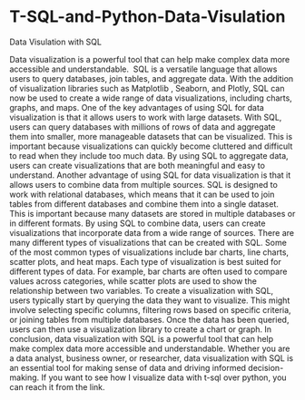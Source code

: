 # T-SQL-and-Python-Data-Visulation

Data Visulation with SQL

Data visualization is a powerful tool that can help make complex data more accessible and understandable. 
SQL is a versatile language that allows users to query databases, join tables, and aggregate data. With the addition of visualization libraries such as Matplotlib , Seaborn, and Plotly, SQL can now be used to create a wide range of data visualizations, including charts, graphs, and maps.
One of the key advantages of using SQL for data visualization is that it allows users to work with large datasets. With SQL, users can query databases with millions of rows of data and aggregate them into smaller, more manageable datasets that can be visualized. This is important because visualizations can quickly become cluttered and difficult to read when they include too much data. By using SQL to aggregate data, users can create visualizations that are both meaningful and easy to understand.
Another advantage of using SQL for data visualization is that it allows users to combine data from multiple sources. SQL is designed to work with relational databases, which means that it can be used to join tables from different databases and combine them into a single dataset. This is important because many datasets are stored in multiple databases or in different formats. By using SQL to combine data, users can create visualizations that incorporate data from a wide range of sources.
There are many different types of visualizations that can be created with SQL. Some of the most common types of visualizations include bar charts, line charts, scatter plots, and heat maps. Each type of visualization is best suited for different types of data. For example, bar charts are often used to compare values across categories, while scatter plots are used to show the relationship between two variables.
To create a visualization with SQL, users typically start by querying the data they want to visualize. This might involve selecting specific columns, filtering rows based on specific criteria, or joining tables from multiple databases. Once the data has been queried, users can then use a visualization library to create a chart or graph.
In conclusion, data visualization with SQL is a powerful tool that can help make complex data more accessible and understandable. Whether you are a data analyst, business owner, or researcher, data visualization with SQL is an essential tool for making sense of data and driving informed decision-making.
If you want to see how I visualize data with t-sql over python, you can reach it from the link.
